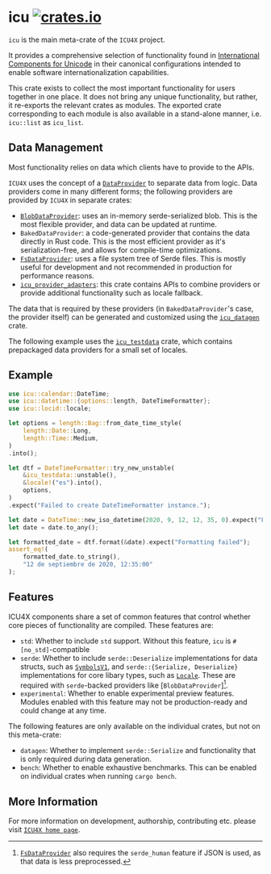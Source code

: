 # icu [![crates.io](https://img.shields.io/crates/v/icu)](https://crates.io/crates/icu)

`icu` is the main meta-crate of the `ICU4X` project.

It provides a comprehensive selection of functionality found in
[International Components for Unicode](http://icu.unicode.org/)
in their canonical configurations intended to enable software
internationalization capabilities.

This crate exists to collect the most important functionality for users
together in one place.
It does not bring any unique functionality, but rather,
it re-exports the relevant crates as modules.
The exported crate corresponding to each module is also
available in a stand-alone manner, i.e. `icu::list` as `icu_list`.

## Data Management

Most functionality relies on data which clients have to provide to the APIs.

`ICU4X` uses the concept of a [`DataProvider`] to separate data from logic.
Data providers come in many different forms; the following providers are provided
by `ICU4X` in separate crates:
* [`BlobDataProvider`]: uses an in-memory serde-serialized blob. This is the most flexible provider, and
  data can be updated at runtime.
* `BakedDataProvider`: a code-generated provider that contains the data directly in Rust code. This is
  the most efficient provider as it's serialization-free, and allows for compile-time optimizations.
* [`FsDataProvider`]: uses a file system tree of Serde files. This is mostly useful for development and
  not recommended in production for performance reasons.
* [`icu_provider_adapters`]: this crate contains APIs to combine providers or
  provide additional functionality such as locale fallback.

The data that is required by these providers (in `BakedDataProvider`'s case, the provider itself) can be
generated and customized using the [`icu_datagen`] crate.

The following example uses the [`icu_testdata`] crate, which contains prepackaged data providers
for a small set of locales.

## Example

```rust
use icu::calendar::DateTime;
use icu::datetime::{options::length, DateTimeFormatter};
use icu::locid::locale;

let options = length::Bag::from_date_time_style(
    length::Date::Long,
    length::Time::Medium,
)
.into();

let dtf = DateTimeFormatter::try_new_unstable(
    &icu_testdata::unstable(),
    &locale!("es").into(),
    options,
)
.expect("Failed to create DateTimeFormatter instance.");

let date = DateTime::new_iso_datetime(2020, 9, 12, 12, 35, 0).expect("Failed to parse date.");
let date = date.to_any();

let formatted_date = dtf.format(&date).expect("Formatting failed");
assert_eq!(
    formatted_date.to_string(),
    "12 de septiembre de 2020, 12:35:00"
);
```

## Features

ICU4X components share a set of common features that control whether core pieces of
functionality are compiled. These features are:

- `std`: Whether to include `std` support. Without this feature, `icu` is `#[no_std]`-compatible
- `serde`: Whether to include `serde::Deserialize` implementations for data structs, such as [`SymbolsV1`],
  and `serde::{Serialize, Deserialize}` implementations for core libary types, such as [`Locale`]. These are
  required with `serde`-backed providers like [`BlobDataProvider`][^1].
- `experimental`: Whether to enable experimental preview features. Modules enabled with
  this feature may not be production-ready and could change at any time.

The following features are only available on the individual crates, but not on this meta-crate:
- `datagen`: Whether to implement `serde::Serialize` and functionality that is only required during data generation.
- `bench`: Whether to enable exhaustive benchmarks. This can be enabled on individual crates
  when running `cargo bench`.

[^1]: [`FsDataProvider`] also requires the `serde_human` feature if JSON is used, as that data is less
      preprocessed.


[`DataProvider`]: ../icu_provider/prelude/trait.DataProvider.html
[`FsDataProvider`]: ../icu_provider_fs/struct.FsDataProvider.html
[`BlobDataProvider`]: ../icu_provider_blob/struct.BlobDataProvider.html
[`icu_testdata`]: ../icu_testdata/index.html
[`icu_provider_adapters`]: ../icu_provider_adapters/index.html
[`icu_datagen`]: ../icu_datagen/index.html
[`Locale`]: crate::locid::Locale
[`SymbolsV1`]: crate::decimal::provider::DecimalSymbolsV1

## More Information

For more information on development, authorship, contributing etc. please visit [`ICU4X home page`](https://github.com/unicode-org/icu4x).
